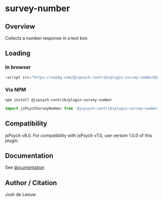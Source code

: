# survey-number

## Overview

Collects a number response in a text box

## Loading

### In browser

```js
<script src="https://unpkg.com/@jspsych-contrib/plugin-survey-number@1.0.0"></script>
```

### Via NPM

```
npm install @jspsych-contrib/plugin-survey-number
```

```js
import jsPsychSurveyNumber from '@jspsych-contrib/plugin-survey-number';
```

## Compatibility

jsPsych v8.0. For compatibility with jsPsych v7.0, use version 1.0.0 of this plugin.

## Documentation

See [documentation](https://github.com/jspsych/jspsych-contrib/blob/main/packages/plugin-survey-number/docs/jspsych-survey-number.md)

## Author / Citation

Josh de Leeuw
